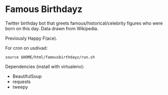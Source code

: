 Famous Birthdayz
============

Twitter birthday bot that greets famous/historical/celebrity figures who were born on this day. Data drawn from Wikipedia.

Previously Happy F(ace).

For cron on usdivad:

    source $HOME/html/famousbirthdayz/run.sh

Dependencies (install with virtualenv):
- BeautifulSoup
- requests
- tweepy
